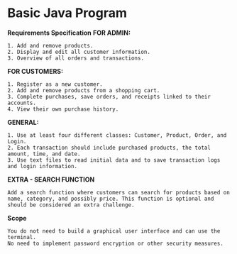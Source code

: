 
# Basic Java Program

**Requirements Specification**
**FOR ADMIN:**
    
    1. Add and remove products.
    2. Display and edit all customer information.
    3. Overview of all orders and transactions.

**FOR CUSTOMERS:**
    
    1. Register as a new customer.
    2. Add and remove products from a shopping cart.
    3. Complete purchases, save orders, and receipts linked to their accounts.
    4. View their own purchase history.

**GENERAL:**
    
    1. Use at least four different classes: Customer, Product, Order, and Login.
    2. Each transaction should include purchased products, the total amount, time, and date.
    3. Use text files to read initial data and to save transaction logs and login information.

**EXTRA - SEARCH FUNCTION**

    Add a search function where customers can search for products based on name, category, and possibly price. This function is optional and should be considered an extra challenge.

**Scope**

    You do not need to build a graphical user interface and can use the terminal.
    No need to implement password encryption or other security measures.




